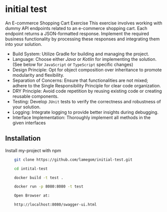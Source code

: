 # initial test

An E-commerce Shopping Cart Exercise
This exercise involves working with dummy API endpoints related to an e-commerce shopping cart. Each endpoint returns a JSON-formatted response. Implement the required business functionality by processing these responses and integrating them into your solution.
- Build System: Utilize Gradle for building and managing the project.
- Language: Choose either _Java_ or _Kotlin_ for implementing the solution. (See below for `JavaScript` or `TypeScript` specific changes)
- Design Principle: Opt for object composition over inheritance to promote modularity and flexibility.
- Separation of Concerns: Ensure that functionalities are not mixed; adhere to the Single Responsibility Principle for clear code organization.
- DRY Principle: Avoid code repetition by reusing existing code or creating reusable components.
- Testing: Develop `JUnit` tests to verify the correctness and robustness of your solution.
- Logging: Integrate logging to provide better insights during debugging.
- Interface Implementation: Thoroughly implement all methods in the given interfaces


## Installation

Install my-project with npm

```bash
    git clone https://github.com/lamegom/initial-test.git

    cd intital-test

    docker build -t test .

    docker run -p 8080:8080 -t test

    Open Browser at:

    http://localhost:8080/swagger-ui.html
```
